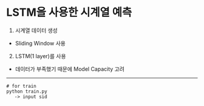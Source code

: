 # LSTM을 사용한 시계열 예측

1. 시계열 데이터 생성
  * Sliding Window 사용
2. LSTM(1 layer)를 사용
  * 데이터가 부족했기 때문에 Model Capacity 고려
  
___
```
# for train
python train.py
   -> input sid
